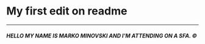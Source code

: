 # My first edit on readme

------------


##### HELLO MY NAME IS MARKO MINOVSKI AND I'M ATTENDING ON A SFA. &copy;
